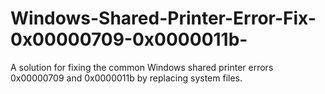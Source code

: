 # Windows-Shared-Printer-Error-Fix-0x00000709-0x0000011b-
A solution for fixing the common Windows shared printer errors 0x00000709 and 0x0000011b by replacing system files.
